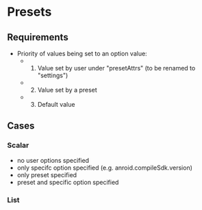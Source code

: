 

# Presets

## Requirements
- Priority of values being set to an option value:
  - 1. Value set by user under "presetAttrs" (to be renamed to "settings")
  - 2. Value set by a preset
  - 3. Default value

## Cases
### Scalar
- no user options specified
- only specifc option specified (e.g. anroid.compileSdk.version)
- only preset specified
- preset and specific option specified



### List
